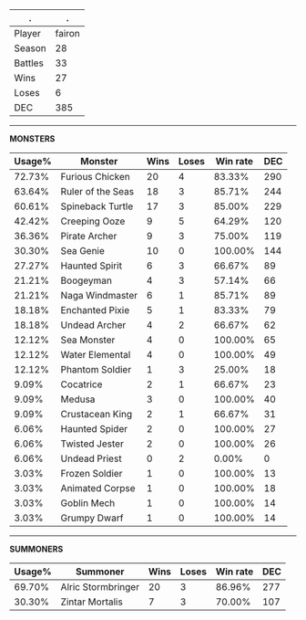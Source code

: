 .|.
|-|-
Player|fairon
Season|28
Battles|33
Wins|27
Loses|6
DEC|385

---
**MONSTERS**

Usage%|Monster|Wins|Loses|Win rate|DEC|
-|-|-|-|-|-|
72.73%|Furious Chicken|20|4|83.33%|290|
63.64%|Ruler of the Seas|18|3|85.71%|244|
60.61%|Spineback Turtle|17|3|85.00%|229|
42.42%|Creeping Ooze|9|5|64.29%|120|
36.36%|Pirate Archer|9|3|75.00%|119|
30.30%|Sea Genie|10|0|100.00%|144|
27.27%|Haunted Spirit|6|3|66.67%|89|
21.21%|Boogeyman|4|3|57.14%|66|
21.21%|Naga Windmaster|6|1|85.71%|89|
18.18%|Enchanted Pixie|5|1|83.33%|79|
18.18%|Undead Archer|4|2|66.67%|62|
12.12%|Sea Monster|4|0|100.00%|65|
12.12%|Water Elemental|4|0|100.00%|49|
12.12%|Phantom Soldier|1|3|25.00%|18|
9.09%|Cocatrice|2|1|66.67%|23|
9.09%|Medusa|3|0|100.00%|40|
9.09%|Crustacean King|2|1|66.67%|31|
6.06%|Haunted Spider|2|0|100.00%|27|
6.06%|Twisted Jester|2|0|100.00%|26|
6.06%|Undead Priest|0|2|0.00%|0|
3.03%|Frozen Soldier|1|0|100.00%|13|
3.03%|Animated Corpse|1|0|100.00%|18|
3.03%|Goblin Mech|1|0|100.00%|14|
3.03%|Grumpy Dwarf|1|0|100.00%|14|

---
**SUMMONERS**

Usage%|Summoner|Wins|Loses|Win rate|DEC|
-|-|-|-|-|-|
69.70%|Alric Stormbringer|20|3|86.96%|277|
30.30%|Zintar Mortalis|7|3|70.00%|107|
